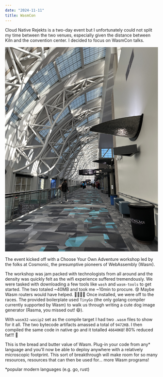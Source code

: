 ```yaml
---
date: "2024-11-11"
title: WasmCon
---
```


Cloud Native Rejekts is a two-day event but I unfortunately could not split my time between the two venues, especially
given the distance between Kiln and the convention center. I decided to focus on WasmCon talks.

![Venue for WasmCon and KubeCon](images/convention-center-interior.JPG)

The event kicked off with a Choose Your Own Adventure workshop led by the folks at Cosmonic, the presumptive pioneers of
WebAssembly (Wasm).

The workshop was jam packed with technologists from all around and the density was quickly felt as the wifi experience
suffered tremendously. We were tasked with downloading a few tools like `wash` and `wasm-tools` to get started. The two
totaled ~40MB and took me ~10min to procure. 😰 Maybe Wasm routers would have helped. 🤷🏽‍♂️😅 Once installed, we were off to
the races. The provided boilerplate used `TinyGo` (the only golang compiler currently supported by Wasm) to walk us
through writing a cute dog image generator (Rasma, you missed out! 😄).

With `wasm32-wasip2` set as the compile target I had two `.wasm` files to show for it all. The two bytecode artifacts
amassed a total of `9472KB`. I then compiled the same code in native go and it totalled `46640KB`! 80% reduced fat!!! 🫥

This is the bread and butter value of Wasm. Plug-in your code from any* language and you'll now be able to deploy anywhere
with a relatively microscopic footprint. This sort of breakthrough will make room for so many resources, resources that
can then be used for... more Wasm programs!

*popular modern languages (e.g. go, rust)
